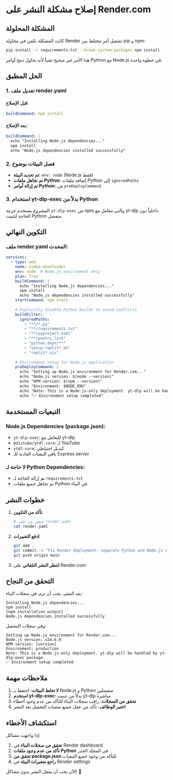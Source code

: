 # إصلاح مشكلة النشر على Render.com

## المشكلة المحلولة

كانت المشكلة تكمن في محاولة Render تشغيل أمر مختلط بين pip و npm:
```bash
pip install -r requirements.txt --break-system-packages npm install
```

هذا الأمر غير صحيح تقنياً لأنه يحاول دمج أوامر Python مع Node.js في خطوة واحدة.

## الحل المطبق

### 1. تعديل ملف render.yaml

#### قبل الإصلاح:
```yaml
buildCommand: npm install
```

#### بعد الإصلاح:
```yaml
buildCommand: |
  echo "Installing Node.js dependencies..."
  npm install
  echo "Node.js dependencies installed successfully"
```

### 2. فصل البيئات بوضوح

- **تم تحديد البيئة**: `env: node` (Node.js فقط)
- **تم تجاهل ملفات Python**: إضافة ملفات Python إلى `ignoredPaths`
- **تم إزالة أوامر Python**: من `preDeployCommand`

### 3. استخدام yt-dlp-exec بدلاً من Python

المشروع يستخدم حزمة `yt-dlp-exec` من npm والتي تتعامل مع yt-dlp داخلياً دون الحاجة لتثبيت Python منفصل.

## التكوين النهائي

### ملف render.yaml المحدث:

```yaml
services:
  - type: web
    name: video-downloader
    env: node  # Node.js environment only
    plan: free
    buildCommand: |
      echo "Installing Node.js dependencies..."
      npm install
      echo "Node.js dependencies installed successfully"
    startCommand: npm start
    
    # Explicitly disable Python builds to avoid conflicts
    buildFilter:
      ignoredPaths:
        - "**/*.py"
        - "**/requirements.txt"
        - "**/pyproject.toml"
        - "**/poetry.lock"
        - "python_deps/**"
        - "setup-replit*.sh"
        - "replit*.nix"
    
    # Environment setup for Node.js application
    preDeployCommand: |
      echo "Setting up Node.js environment for Render.com..."
      echo "Node.js version: $(node --version)"
      echo "NPM version: $(npm --version)"
      echo "Environment: $NODE_ENV"
      echo "Note: This is a Node.js-only deployment. yt-dlp will be handled by yt-dlp-exec package."
      echo "✅ Environment setup completed"
```

## التبعيات المستخدمة

### Node.js Dependencies (package.json):
- `yt-dlp-exec`: للتعامل مع yt-dlp
- `@distube/ytdl-core`: لـ YouTube
- `ytdl-core`: كبديل احتياطي
- باقي التبعيات العادية للـ Express server

### لا حاجة لـ Python Dependencies:
- تم إزالة الحاجة لـ `requirements.txt`
- تم تجاهل جميع ملفات Python في البناء

## خطوات النشر

1. **تأكد من التكوين**:
   ```bash
   # تحقق من ملف render.yaml
   cat render.yaml
   ```

2. **ادفع التغييرات**:
   ```bash
   git add .
   git commit -m "Fix Render deployment: separate Python and Node.js commands"
   git push origin main
   ```

3. **انتظر النشر التلقائي** على Render.com

## التحقق من النجاح

بعد النشر، يجب أن ترى في سجلات البناء:
```
Installing Node.js dependencies...
npm install
[npm installation output]
Node.js dependencies installed successfully
```

وفي سجلات التشغيل:
```
Setting up Node.js environment for Render.com...
Node.js version: v24.6.0
NPM version: [version]
Environment: production
Note: This is a Node.js-only deployment. yt-dlp will be handled by yt-dlp-exec package.
✅ Environment setup completed
```

## ملاحظات مهمة

1. **لا تخلط البيئات**: احتفظ بـ Node.js و Python منفصلين
2. **استخدم yt-dlp-exec**: بدلاً من تثبيت yt-dlp مباشرة
3. **تحقق من السجلات**: راقب سجلات البناء للتأكد من عدم وجود أخطاء
4. **اختبر الوظائف**: تأكد من عمل جميع منصات التحميل بعد النشر

## استكشاف الأخطاء

إذا واجهت مشاكل:

1. **تحقق من سجلات البناء** في Render dashboard
2. **تأكد من عدم وجود ملفات Python** في المجلد الجذر
3. **تحقق من package.json** للتأكد من وجود جميع التبعيات
4. **راجع متغيرات البيئة** في Render settings

الآن يجب أن يعمل النشر بدون مشاكل! 🚀